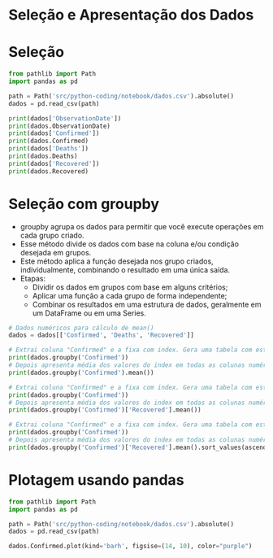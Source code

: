 # Seleção e Apresentação dos Dados
  
# Seleção
```python
from pathlib import Path
import pandas as pd

path = Path('src/python-coding/notebook/dados.csv').absolute()
dados = pd.read_csv(path)

print(dados['ObservationDate'])
print(dados.ObservationDate)
print(dados['Confirmed'])
print(dados.Confirmed)
print(dados['Deaths'])
print(dados.Deaths)
print(dados['Recovered'])
print(dados.Recovered)
```  
  
# Seleção com groupby
- groupby agrupa os dados para permitir que você execute operações em cada grupo criado. 
- Esse método divide os dados com base na coluna e/ou condição desejada em grupos.
- Este método aplica a função desejada nos grupo criados, individualmente, combinando o resultado em uma única saída.
- Etapas:
    - Dividir os dados em grupos com base em alguns critérios;
    - Aplicar uma função a cada grupo de forma independente;
    - Combinar os resultados em uma estrutura de dados, geralmente em um DataFrame ou em uma Series.
  
```python  
# Dados numéricos para cálculo de mean()
dados = dados[['Confirmed', 'Deaths', 'Recovered']]

# Extrai coluna "Confirmed" e a fixa com index. Gera uma tabela com estes dados.
print(dados.groupby('Confirmed'))
# Depois apresenta média dos valores do index em todas as colunas numéricas.
print(dados.groupby('Confirmed').mean())

# Extrai coluna "Confirmed" e a fixa com index. Gera uma tabela com estes dados.
print(dados.groupby('Confirmed'))
# Depois apresenta média dos valores do index em todas as colunas numéricas.
print(dados.groupby('Confirmed')['Recovered'].mean())

# Extrai coluna "Confirmed" e a fixa com index. Gera uma tabela com estes dados.
print(dados.groupby('Confirmed'))
# Depois apresenta média dos valores do index em todas as colunas numéricas.
print(dados.groupby('Confirmed')['Recovered'].mean().sort_values(ascending=True))
```  

# Plotagem usando pandas
```python
from pathlib import Path
import pandas as pd

path = Path('src/python-coding/notebook/dados.csv').absolute()
dados = pd.read_csv(path)

dados.Confirmed.plot(kind='barh', figsise=(14, 10), color="purple")
```
